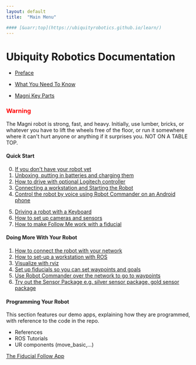 ```yaml
---
layout: default
title:  "Main Menu"

#### [&uarr;top](https://ubiquityrobotics.github.io/learn/)
---
```


# Ubiquity Robotics Documentation

* [Preface](introduction)

* [What You Need To Know](need_to_know)

* [Magni Key Parts](magni_key)

<H3 style="color:red">Warning</H3>

The Magni robot is strong, fast, and heavy. Initially, use lumber, bricks, or whatever you have to lift the wheels free of the floor, or run it somewhere where it can't hurt anyone or anything if it surprises you. NOT ON A TABLE TOP.

#### Quick Start

0.  [If you don't have your robot yet](quick_start/no_robot)
1.	[Unboxing, putting in batteries and charging them](quick_start/unboxing)
2.	[How to drive with optional Logitech controller](quick_start/logitech)
3.  [Connecting a workstation and Starting the Robot](quick_start/connecting)
4.	[Control the robot by voice using Robot Commander on an Android phone](quick_start/robot_commander)
<!--- this also works
<a class="page-link" href="https://ubiquityrobotics.github.io/learn/robotcommander">How to control the robot using Robot Commander</a>-->
5.	[Driving a robot with a Keyboard](quick_start/keyboard_teleop)
6.	[How to set up cameras and sensors](quick_start/camera_sensors)
7.	[How to make Follow Me work with a fiducial](quick_start/fiducial_follow)


####	Doing More With Your Robot

1.	[How to connect the robot with your network](doing_more/network_connect.md)
2.  [How to set-up a workstation with ROS](doing_more/workstation_setup.md)
3.	[Visualize with rviz](doing_more/rviz)
4.	[Set up fiducials so you can set waypoints and goals](doing_more/fiducials)
5. [Use Robot Commander over the network to go to waypoints](doing_more/waypoints)
6.	[Try out the Sensor Package e.g. silver sensor package, gold sensor package](doing_more/sensors)

####	Programming Your Robot

This section features our demo apps, explaining how they are programmed, with reference to the code in the repo.

* References
* ROS Tutorials
* UR components (move_basic,...)

[The Fiducial Follow App](fiducial_follow_app)

<!--
12.	Writing Your First Script
13.	Creating a Map
14.	Autonomous Driving
15.	Going Forward and Avoiding Obstacles with Code
16.	Going to a Specific Location on Your Map Using Code
17.	Monitor Magni Battery Status
18.	Button Events
19.	What to Read Next

* [Software Reference](software_reference/software_reference.md)

<!--

* [Setup In Depth](setup/setup.md):

  Everything from ordering batteries and network cables to figuring out networking issues.

* [Miscellaneous](misc/misc.md)

* [CoffeeBot Challenge](ix_coffeebot)
* [Learning with Magni in Simulation](ix_simulation1)
* [Challenge in Simulation](ix_simulation2) -->
